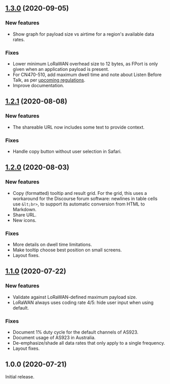 ## [1.3.0](https://github.com/avbentem/airtime-calculator/compare/v1.2.1...v1.3.0) (2020-09-05)

### New features

- Show graph for payload size vs airtime for a region's available data rates.

### Fixes

- Lower minimum LoRaWAN overhead size to 12 bytes, as FPort is only given when an application
  payload is present.
- For CN470-510, add maximum dwell time and note about Listen Before Talk, as per [upcoming
  regulations](https://lora-alliance.org/sites/default/files/2020-06/rp_2-1.0.1.pdf#page=51).
- Improve documentation.

## [1.2.1](https://github.com/avbentem/airtime-calculator/compare/v1.2.0...v1.2.1) (2020-08-08)

### New features

- The shareable URL now includes some text to provide context.

### Fixes

- Handle copy button without user selection in Safari.

## [1.2.0](https://github.com/avbentem/airtime-calculator/compare/v1.1.0...v1.2.0) (2020-08-03)

### New features

- Copy (formatted) tooltip and result grid. For the grid, this uses a workaround
  for the Discourse forum software: newlines in table cells use `&lt;br>`, to
  support its automatic conversion from HTML to Markdown.
- Share URL.
- New icons.

### Fixes

- More details on dwell time limitations.
- Make tooltip choose best position on small screens.
- Layout fixes.

## [1.1.0](https://github.com/avbentem/airtime-calculator/compare/v1.0.0...v1.1.0) (2020-07-22)

### New features

- Validate against LoRaWAN-defined maximum payload size.
- LoRaWAN always uses coding rate 4/5: hide user input when using default.

### Fixes

- Document 1% duty cycle for the default channels of AS923.
- Document usage of AS923 in Australia.
- De-emphasize/shade all data rates that only apply to a single frequency.
- Layout fixes.

## 1.0.0 (2020-07-21)

Initial release.
